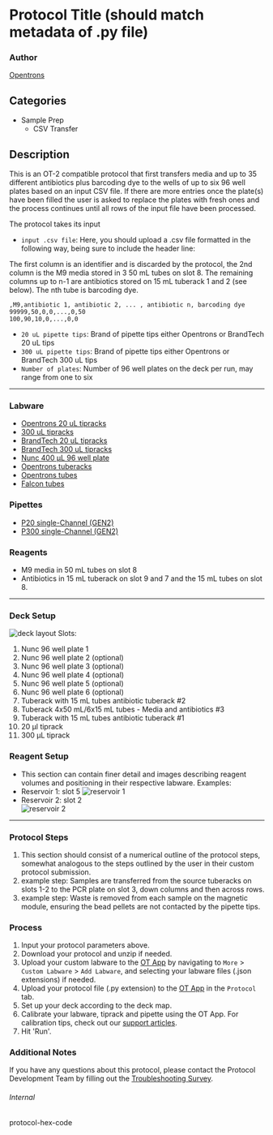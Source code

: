 # Protocol Title (should match metadata of .py file)

### Author
[Opentrons](https://opentrons.com/)

## Categories
* Sample Prep
	* CSV Transfer

## Description
This is an OT-2 compatible protocol that first transfers media and up to 35 different antibiotics plus barcoding dye to the wells of up to six 96 well plates based on an input CSV file. If there are more entries once the plate(s) have been filled the user is asked to replace the plates with fresh ones and the process continues until all rows of the input file have been processed.

The protocol takes its input
* `input .csv file`: Here, you should upload a .csv file formatted in the following way, being sure to include the header line:

The first column is an identifier and is discarded by the protocol, the 2nd column is the M9 media stored in 3 50 mL tubes on slot 8. The remaining columns up to n-1 are antibiotics stored on 15 mL tuberack 1 and 2 (see below). The nth tube is barcoding dye.
```
,M9,antibiotic 1, antibiotic 2, ... , antibiotic n, barcoding dye
99999,50,0,0,...,0,50
100,90,10,0,...,0,0
```
* `20 uL pipette tips`: Brand of pipette tips either Opentrons or BrandTech 20 uL tips
* `300 uL pipette tips`:  Brand of pipette tips either Opentrons or BrandTech 300 uL tips
* `Number of plates`: Number of 96 well plates on the deck per run, may range from one to six

---

### Labware
* [Opentrons 20 uL tipracks](https://shop.opentrons.com/opentrons-20-l-tips-160-racks-800-refills/)
* [300 uL tipracks](https://shop.opentrons.com/opentrons-300ul-tips-1000-refills/)
* [BrandTech 20 uL tipracks](https://brandtech.com/product/standard-tips/)
* [BrandTech 300 uL tipracks](https://brandtech.com/product/standard-tips/)
* [Nunc 400 µL 96 well plate](https://www.thermofisher.com/us/en/home/life-science/cell-culture/cell-culture-plastics/nunc-plate-selection-guide.html#!/n_format:96)
* [Opentrons tuberacks](https://shop.opentrons.com/4-in-1-tube-rack-set/)
* [Opentrons tubes](https://shop.opentrons.com/consumables/)
* [Falcon tubes](https://ecatalog.corning.com/life-sciences/b2c/US/en/Liquid-Handling/Tubes%2C-Liquid-Handling/Centrifuge-Tubes/Falcon%C2%AE-Conical-Centrifuge-Tubes/p/falconConicalTubes)

### Pipettes
* [P20 single-Channel (GEN2)](https://shop.opentrons.com/single-channel-electronic-pipette-p20/)
* [P300 single-Channel (GEN2)](https://shop.opentrons.com/single-channel-electronic-pipette-p20/)

### Reagents
* M9 media in 50 mL tubes on slot 8
* Antibiotics in 15 mL tuberack on slot 9 and 7 and the 15 mL tubes on slot 8.

---

### Deck Setup
![deck layout](https://opentrons-protocol-library-website.s3.amazonaws.com/custom-README-images/017860/deck.jpg)
Slots:
1. Nunc 96 well plate 1
2. Nunc 96 well plate 2 (optional)
3. Nunc 96 well plate 3 (optional)
4. Nunc 96 well plate 4 (optional)
5. Nunc 96 well plate 5 (optional)
6. Nunc 96 well plate 6 (optional)
7. Tuberack with 15 mL tubes antibiotic tuberack #2
8. Tuberack 4x50 mL/6x15 mL tubes - Media and antibiotics #3
9. Tuberack with 15 mL tubes antibiotic tuberack #1
10. 20 µl tiprack
11. 300 µL tiprack


### Reagent Setup
* This section can contain finer detail and images describing reagent volumes and positioning in their respective labware. Examples:
* Reservoir 1: slot 5
![reservoir 1](https://opentrons-protocol-library-website.s3.amazonaws.com/custom-README-images/1ccd23/res1_v2.png)
* Reservoir 2: slot 2  
![reservoir 2](https://opentrons-protocol-library-website.s3.amazonaws.com/custom-README-images/1ccd23/res2.png)

---

### Protocol Steps
1. This section should consist of a numerical outline of the protocol steps, somewhat analogous to the steps outlined by the user in their custom protocol submission.
2. example step: Samples are transferred from the source tuberacks on slots 1-2 to the PCR plate on slot 3, down columns and then across rows.
3. example step: Waste is removed from each sample on the magnetic module, ensuring the bead pellets are not contacted by the pipette tips.

### Process
1. Input your protocol parameters above.
2. Download your protocol and unzip if needed.
3. Upload your custom labware to the [OT App](https://opentrons.com/ot-app) by navigating to `More` > `Custom Labware` > `Add Labware`, and selecting your labware files (.json extensions) if needed.
4. Upload your protocol file (.py extension) to the [OT App](https://opentrons.com/ot-app) in the `Protocol` tab.
5. Set up your deck according to the deck map.
6. Calibrate your labware, tiprack and pipette using the OT App. For calibration tips, check out our [support articles](https://support.opentrons.com/en/collections/1559720-guide-for-getting-started-with-the-ot-2).
7. Hit 'Run'.

### Additional Notes
If you have any questions about this protocol, please contact the Protocol Development Team by filling out the [Troubleshooting Survey](https://protocol-troubleshooting.paperform.co/).

###### Internal
protocol-hex-code
